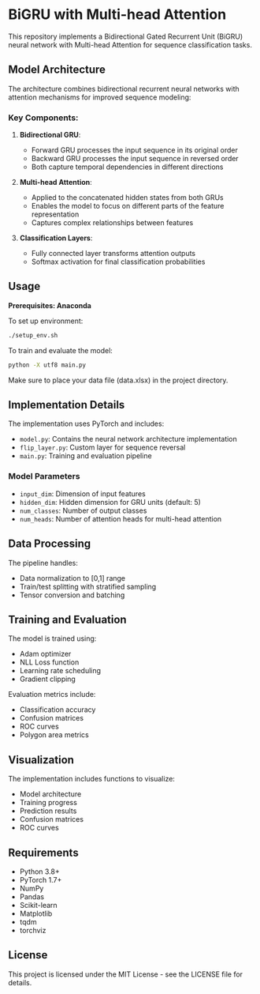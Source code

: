 # BiGRU with Multi-head Attention

This repository implements a Bidirectional Gated Recurrent Unit (BiGRU) neural network with Multi-head Attention for sequence classification tasks.

## Model Architecture

The architecture combines bidirectional recurrent neural networks with attention mechanisms for improved sequence modeling:

### Key Components:

1. **Bidirectional GRU**: 
   - Forward GRU processes the input sequence in its original order
   - Backward GRU processes the input sequence in reversed order
   - Both capture temporal dependencies in different directions

2. **Multi-head Attention**:
   - Applied to the concatenated hidden states from both GRUs
   - Enables the model to focus on different parts of the feature representation
   - Captures complex relationships between features

3. **Classification Layers**:
   - Fully connected layer transforms attention outputs
   - Softmax activation for final classification probabilities

## Usage
**Prerequisites: Anaconda**

To set up environment:
```bash
./setup_env.sh
```
To train and evaluate the model:

```bash
python -X utf8 main.py
```

Make sure to place your data file (data.xlsx) in the project directory.

## Implementation Details

The implementation uses PyTorch and includes:

- `model.py`: Contains the neural network architecture implementation
- `flip_layer.py`: Custom layer for sequence reversal
- `main.py`: Training and evaluation pipeline

### Model Parameters

- `input_dim`: Dimension of input features
- `hidden_dim`: Hidden dimension for GRU units (default: 5)
- `num_classes`: Number of output classes
- `num_heads`: Number of attention heads for multi-head attention

## Data Processing

The pipeline handles:
- Data normalization to [0,1] range
- Train/test splitting with stratified sampling
- Tensor conversion and batching

## Training and Evaluation

The model is trained using:
- Adam optimizer
- NLL Loss function
- Learning rate scheduling
- Gradient clipping

Evaluation metrics include:
- Classification accuracy
- Confusion matrices
- ROC curves
- Polygon area metrics

## Visualization

The implementation includes functions to visualize:
- Model architecture
- Training progress
- Prediction results
- Confusion matrices
- ROC curves

## Requirements

- Python 3.8+
- PyTorch 1.7+
- NumPy
- Pandas
- Scikit-learn
- Matplotlib
- tqdm
- torchviz

## License

This project is licensed under the MIT License - see the LICENSE file for details. 
